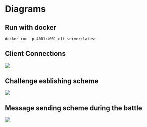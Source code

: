 # Diagrams

## Run with docker

```shell
docker run -p 4001:4001 nft-server:latest
```

## Client Connections

[![](https://mermaid.ink/img/eyJjb2RlIjoic2VxdWVuY2VEaWFncmFtXG4gICAgUGFydHlOLS0-PiBhY2NvdW50c1Jvb206IEkgQWR2aXNlIGluIHRoZTxicj4gZ2VuZXJhbCByb29tIHRoYXQgJ0kgYW0gaW5cbiAgICBQYXJ0eU4tLT4-IFNwZWNpZmljQmlyZFJvb206IGxpc3RlbiB3aGVyZSA8YnI-IG90aGVyIHRva2VucyBvZjxicj5teSBjYXRlZ29yeSBhcmU8YnI-anVzdCB0byBiZSBhd2FyZSB3aG8gYXJlIG9ubGluZTxicj5hbmQgdGh1cyB3aG8gdG8gY2hhbGxlbmdlPGJyPndpdGhcbiAgICBQYXJ0eU4tLT4-IENoYWxsZW5nZVJvb206IGxpc3RlbiBmb3IgbmV3PGJyPmNoYWxsZW5nZXMiLCJtZXJtYWlkIjp7InRoZW1lIjoiZGVmYXVsdCJ9LCJ1cGRhdGVFZGl0b3IiOmZhbHNlLCJhdXRvU3luYyI6dHJ1ZSwidXBkYXRlRGlhZ3JhbSI6ZmFsc2V9)](https://mermaid.live/edit/#eyJjb2RlIjoic2VxdWVuY2VEaWFncmFtXG4gICAgUGFydHlOLS0-PiBhY2NvdW50c1Jvb206IEkgQWR2aXNlIGluIHRoZTxicj4gZ2VuZXJhbCByb29tIHRoYXQgJ0kgYW0gaW5cbiAgICBQYXJ0eU4tLT4-IFNwZWNpZmljQmlyZFJvb206IGxpc3RlbiB3aGVyZSA8YnI-IG90aGVyIHRva2VucyBvZjxicj5teSBjYXRlZ29yeSBhcmU8YnI-anVzdCB0byBiZSBhd2FyZSB3aG8gYXJlIG9ubGluZTxicj5hbmQgdGh1cyB3aG8gdG8gY2hhbGxlbmdlPGJyPndpdGhcbiAgICBQYXJ0eU4tLT4-IENoYWxsZW5nZVJvb206IGxpc3RlbiBmb3IgbmV3PGJyPmNoYWxsZW5nZXMiLCJtZXJtYWlkIjoie1xuICBcInRoZW1lXCI6IFwiZGVmYXVsdFwiXG59IiwidXBkYXRlRWRpdG9yIjpmYWxzZSwiYXV0b1N5bmMiOnRydWUsInVwZGF0ZURpYWdyYW0iOmZhbHNlfQ)

## Challenge esblishing scheme

[![](https://mermaid.ink/img/eyJjb2RlIjoic2VxdWVuY2VEaWFncmFtXG4gICAgY2hhbGxlbmdlci0-PmNoYWxsZW5nZVJvb206IHNlbmQgY2hhbGxlbmdlPGJyPm1lc3NhZ2UgdG88YnI-IGNoYWxsZW5nZWQ8YnI-cGFydGljaXBhbnRcbiAgICBjaGFsbGVuZ2VSb29tLT4-bmZ0SWRQZXJzb25hbFJvb206IHJlbGF5IG1hc3NhZ2UgPGJyPnRvIHBlcnNvbmFsIHVzZXI8YnI-cm9vbVxuICAgIGNoYWxsZW5nZWQtLT4-bmZ0SWRQZXJzb25hbFJvb206ICBjaGFsbGVuZ2VkPGJyPnJlY2VpdmVzIDxicj4gdGhlIGNoYWxsZW5nZTxicj4gbWVzc2FnZVxuICAgIGNoYWxsZW5nZWQtPj5jaGFsbGVuZ2VkOiBlbHVjaWRhdGUgd2hldGhlcjxicj5hY2NlcHRpbmcgb3I8YnI-bm90XG4gICAgY2hhbGxlbmdlZCAtPj4gYWNjZXB0Q2hhbGxlbmdlUm9vbTogXCJ0cnVlL2ZhbHNlPGJyPm15bmZ0SWQsPGJyPmNoYWxsZW5nZXJOZnRJZFwiXG4gICAgYWNjZXB0Q2hhbGxlbmdlUm9vbS0-Pm5mdElkQWNjZXB0Um9vbTogcmVsYXlzIHJlc3BvbnNlPGJyPnRvIGEgcGFydGljdWxhciByb29tPGJyPmJlbG9uZ2luZyB0byB0aGUgPGJyPmNoYWxsZW5nZWRcbiAgICBjaGFsbGVuZ2VyIC0tPj4gbmZ0SWRBY2NlcHRSb29tIDogIGNoYWxsZW5nZXIgcmVjZWl2ZXMgY29uZmlybWF0aW9uL2RlY2xpbmluZzxicj5yZXNwb25zZSBmcm9tPGJyPmNoYWxsZW5nZWQgcGFydGljaXBhbnRcbiAgICAiLCJtZXJtYWlkIjp7InRoZW1lIjoiZGVmYXVsdCJ9LCJ1cGRhdGVFZGl0b3IiOmZhbHNlLCJhdXRvU3luYyI6dHJ1ZSwidXBkYXRlRGlhZ3JhbSI6ZmFsc2V9)](https://mermaid.live/edit#eyJjb2RlIjoic2VxdWVuY2VEaWFncmFtXG4gICAgY2hhbGxlbmdlci0-PmNoYWxsZW5nZVJvb206IHNlbmQgY2hhbGxlbmdlPGJyPm1lc3NhZ2UgdG88YnI-IGNoYWxsZW5nZWQ8YnI-cGFydGljaXBhbnRcbiAgICBjaGFsbGVuZ2VSb29tLT4-bmZ0SWRQZXJzb25hbFJvb206IHJlbGF5IG1hc3NhZ2UgPGJyPnRvIHBlcnNvbmFsIHVzZXI8YnI-cm9vbVxuICAgIGNoYWxsZW5nZWQtLT4-bmZ0SWRQZXJzb25hbFJvb206ICBjaGFsbGVuZ2VkPGJyPnJlY2VpdmVzIDxicj4gdGhlIGNoYWxsZW5nZTxicj4gbWVzc2FnZVxuICAgIGNoYWxsZW5nZWQtPj5jaGFsbGVuZ2VkOiBlbHVjaWRhdGUgd2hldGhlcjxicj5hY2NlcHRpbmcgb3I8YnI-bm90XG4gICAgY2hhbGxlbmdlZCAtPj4gYWNjZXB0Q2hhbGxlbmdlUm9vbTogXCJ0cnVlL2ZhbHNlPGJyPm15bmZ0SWQsPGJyPmNoYWxsZW5nZXJOZnRJZFwiXG4gICAgYWNjZXB0Q2hhbGxlbmdlUm9vbS0-Pm5mdElkQWNjZXB0Um9vbTogcmVsYXlzIHJlc3BvbnNlPGJyPnRvIGEgcGFydGljdWxhciByb29tPGJyPmJlbG9uZ2luZyB0byB0aGUgPGJyPmNoYWxsZW5nZWRcbiAgICBjaGFsbGVuZ2VyIC0tPj4gbmZ0SWRBY2NlcHRSb29tIDogIGNoYWxsZW5nZXIgcmVjZWl2ZXMgY29uZmlybWF0aW9uL2RlY2xpbmluZzxicj5yZXNwb25zZSBmcm9tPGJyPmNoYWxsZW5nZWQgcGFydGljaXBhbnRcbiAgICAiLCJtZXJtYWlkIjoie1xuICBcInRoZW1lXCI6IFwiZGVmYXVsdFwiXG59IiwidXBkYXRlRWRpdG9yIjpmYWxzZSwiYXV0b1N5bmMiOnRydWUsInVwZGF0ZURpYWdyYW0iOmZhbHNlfQ)

## Message sending scheme during the battle

[![](https://mermaid.ink/img/eyJjb2RlIjoic2VxdWVuY2VEaWFncmFtXG4gICAgcGFydHlBLT4-IG1hdGNoUmVsYXllclJvb206IEkgY2hvc2Ugc2Npc3NvciA8YnI-KG1zZyw8YnI-IFNlbmRlck5mdElkKSw8YnI-cmV2ZWl2ZXJOZnRJZClcbiAgICBtYXRjaFJlbGF5ZXJSb29tIC0-PiByZXZlaXZlck5mdElkTWF0Y2hNZXNzYWdlOiBtc2csc2VuZGVyTkZUSWRcbiAgICBwYXJ0eUItLT4-IHJldmVpdmVyTmZ0SWRNYXRjaE1lc3NhZ2U6IHJlY2VpdmUgbXNnIGZyb20gcGFydEFcbiAgICAiLCJtZXJtYWlkIjp7InRoZW1lIjoiZGVmYXVsdCJ9LCJ1cGRhdGVFZGl0b3IiOmZhbHNlLCJhdXRvU3luYyI6dHJ1ZSwidXBkYXRlRGlhZ3JhbSI6ZmFsc2V9)](https://mermaid.live/edit/#eyJjb2RlIjoic2VxdWVuY2VEaWFncmFtXG4gICAgcGFydHlBLT4-IG1hdGNoUmVsYXllclJvb206IEkgY2hvc2Ugc2Npc3NvciA8YnI-KG1zZyw8YnI-IFNlbmRlck5mdElkKSw8YnI-cmV2ZWl2ZXJOZnRJZClcbiAgICBtYXRjaFJlbGF5ZXJSb29tIC0-PiByZXZlaXZlck5mdElkTWF0Y2hNZXNzYWdlOiBtc2csc2VuZGVyTkZUSWRcbiAgICBwYXJ0eUItLT4-IHJldmVpdmVyTmZ0SWRNYXRjaE1lc3NhZ2U6IHJlY2VpdmUgbXNnIGZyb20gcGFydEFcbiAgICAiLCJtZXJtYWlkIjoie1xuICBcInRoZW1lXCI6IFwiZGVmYXVsdFwiXG59IiwidXBkYXRlRWRpdG9yIjpmYWxzZSwiYXV0b1N5bmMiOnRydWUsInVwZGF0ZURpYWdyYW0iOmZhbHNlfQ)
